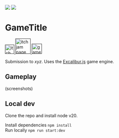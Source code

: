 ![](https://github.com/DavDag/template-excaliburjs/actions/workflows/deploy_site.yml/badge.svg)
![](http://img.shields.io/badge/node-20.x.x-brightgreen.svg)

# GameTitle

<a href="">
  <img src="https://github.com/user-attachments/assets/259eb251-38ed-4a30-b65f-3e061338ab80"
    width="30px"
    alt="itch page" />
</a>

<a href="">
  <img src=""
    width="50px"
    alt="itch jam page" />
</a>

<a href="">
  <img src="https://github.com/user-attachments/assets/865cf62a-7d87-478d-8a61-1b796e26b168"
    width="33px"
    alt="game link" />
</a>
<br>

Submission to _xyz_.
Uses the [Excalibur.js](https://excaliburjs.com/) game engine.

## Gameplay

(screenshots)

## Local dev

Clone the repo and install node v20.

Install dependencies `npm install`<br>
Run locally `npm run start:dev`<br>

